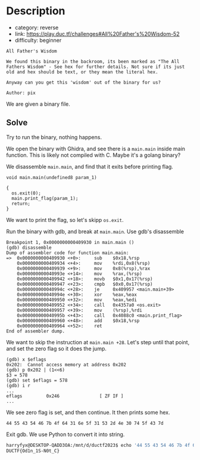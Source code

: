 # Description

- category: reverse
- link: https://play.duc.tf/challenges#All%20Father's%20Wisdom-52
- difficulty: beginner

```
All Father's Wisdom

We found this binary in the backroom, its been marked as "The All Fathers Wisdom" - See hex for further details. Not sure if its just old and hex should be text, or they mean the literal hex.

Anyway can you get this 'wisdom' out of the binary for us?

Author: pix
```

We are given a binary file. 

## Solve

Try to run the binary, nothing happens.

We open the binary with Ghidra, and see there is a `main.main` inside main function. This is likely not compiled with C. Maybe it's a golang binary?

We disassemble `main.main`, and find that it exits before printing flag.

```
void main.main(undefined8 param_1)

{
  os.exit(0);
  main.print_flag(param_1);
  return;
}
```

We want to print the flag, so let's skipp `os.exit`.

Run the binary with gdb, and break at `main.main`. Use gdb's disassemble

```
Breakpoint 1, 0x0000000000409930 in main.main ()
(gdb) disassemble
Dump of assembler code for function main.main:
=>  0x0000000000409930 <+0>:     sub    $0x18,%rsp
    0x0000000000409934 <+4>:     mov    %rdi,0x8(%rsp)
    0x0000000000409939 <+9>:     mov    0x8(%rsp),%rax
    0x000000000040993e <+14>:    mov    %rax,(%rsp)
    0x0000000000409942 <+18>:    movb   $0x1,0x17(%rsp)
    0x0000000000409947 <+23>:    cmpb   $0x0,0x17(%rsp)
    0x000000000040994c <+28>:    je     0x409957 <main.main+39>
    0x000000000040994e <+30>:    xor    %eax,%eax
    0x0000000000409950 <+32>:    mov    %eax,%edi
    0x0000000000409952 <+34>:    call   0x4357a0 <os.exit>
    0x0000000000409957 <+39>:    mov    (%rsp),%rdi
    0x000000000040995b <+43>:    call   0x4088c0 <main.print_flag>
    0x0000000000409960 <+48>:    add    $0x18,%rsp
    0x0000000000409964 <+52>:    ret
End of assembler dump. 
```

We want to skip the instruction at `main.main +28`. Let's step until that point, and set the zero flag so it does the jump.

```
(gdb) x $eflags
0x202:  Cannot access memory at address 0x202
(gdb) p 0x202 | (1<<6)
$3 = 578
(gdb) set $eflags = 578
(gdb) i r
...
eflags         0x246               [ ZF IF ] 
...
```

We see zero flag is set, and then continue. It then prints some hex.

`44 55 43 54 46 7b 4f 64 31 6e 5f 31 53 2d 4e 30 74 5f 43 7d`

Exit gdb. We use Python to convert it into string.

```bash
harryfyx@DESKTOP-QADD3OA:/mnt/d/ductf2023$ echo '44 55 43 54 46 7b 4f 64 31 6e 5f 31 53 2d 4e 30 74 5f 43 7d' | python3 -c "print(''.join([chr(int(i, 16)) for i in input().split(' ')]))"
DUCTF{Od1n_1S-N0t_C}
```